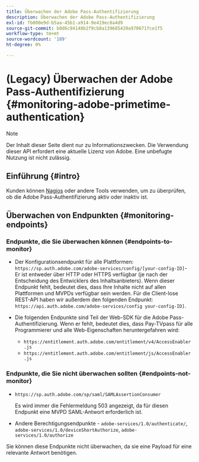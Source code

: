 ```yaml
---
title: Überwachen der Adobe Pass-Authentifizierung
description: Überwachen der Adobe Pass-Authentifizierung
exl-id: fb000e9d-b5aa-45b1-a914-9e419ec8a4d9
source-git-commit: b0d6c94148b2f9cb8a139685420a970671fce1f5
workflow-type: tm+mt
source-wordcount: '189'
ht-degree: 0%

---
```


# (Legacy) Überwachen der Adobe Pass-Authentifizierung {#monitoring-adobe-primetime-authentication}

>[!NOTE]
>
>Der Inhalt dieser Seite dient nur zu Informationszwecken. Die Verwendung dieser API erfordert eine aktuelle Lizenz von Adobe. Eine unbefugte Nutzung ist nicht zulässig.

## Einführung {#intro}

Kunden können [Nagios](http://www.nagios.org) oder andere Tools verwenden, um zu überprüfen, ob die Adobe Pass-Authentifizierung aktiv oder inaktiv ist.

## Überwachen von Endpunkten {#monitoring-endpoints}

### Endpunkte, die Sie überwachen können {#endpoints-to-monitor}

* Der Konfigurationsendpunkt für alle Plattformen: `https://sp.auth.adobe.com/adobe-services/config/[your-config-ID]`- Er ist entweder über HTTP oder HTTPS verfügbar (je nach der Entscheidung des Entwicklers des Inhaltsanbieters). Wenn dieser Endpunkt fehlt, bedeutet dies, dass Ihre Inhalte nicht auf allen Plattformen und MVPDs verfügbar sein werden. Für die Client-lose REST-API haben wir außerdem den folgenden Endpunkt: `https://api.auth.adobe.com/adobe-services/config your-config-ID]`.

* Die folgenden Endpunkte sind Teil der Web-SDK für die Adobe Pass-Authentifizierung.  Wenn er fehlt, bedeutet dies, dass Pay-TVpass für alle Programmierer und alle Web-Eigenschaften heruntergefahren wird:

   * `https://entitlement.auth.adobe.com/entitlement/v4/AccessEnabler.js`
   * `https://entitlement.auth.adobe.com/entitlement/js/AccessEnabler.js`


### Endpunkte, die Sie nicht überwachen sollten {#endpoints-not-monitor}

* `https://sp.auth.adobe.com/sp/saml/SAMLAssertionConsumer`

  Es wird immer die Fehlermeldung 503 angezeigt, da für diesen Endpunkt eine MVPD SAML-Antwort erforderlich ist.

* Andere Berechtigungsendpunkte - `adobe-services/1.0/authenticate/`, `adobe-services/1.0/deviceShortAuthorize`, `adobe-services/1.0/authorize`

Sie können diese Endpunkte nicht überwachen, da sie eine Payload für eine relevante Antwort benötigen.
